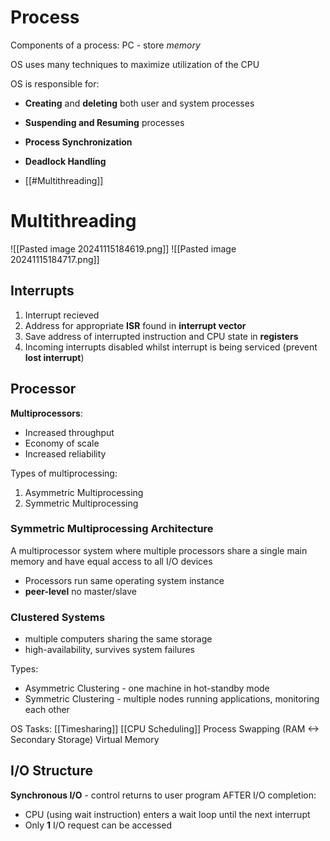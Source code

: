 # Process
Components of a process:
PC - store *memory*

OS uses many techniques to maximize utilization of the CPU

OS is responsible for:
- **Creating** and **deleting** both user and system processes
- **Suspending and Resuming** processes
- **Process Synchronization**
- **Deadlock Handling**


- [[#Multithreading]]
# Multithreading
![[Pasted image 20241115184619.png]]
![[Pasted image 20241115184717.png]]





## Interrupts
1. Interrupt recieved
2. Address for appropriate **ISR** found in **interrupt vector**
3. Save address of interrupted instruction and CPU state in **registers**
4. Incoming interrupts disabled whilst interrupt is being serviced (prevent **lost interrupt**)




## Processor
**Multiprocessors**:
- Increased throughput
- Economy of scale
- Increased reliability

Types of multiprocessing:
1. Asymmetric Multiprocessing
2. Symmetric Multiprocessing

### Symmetric Multiprocessing Architecture
A multiprocessor system where multiple processors share a single main memory and have equal access to all I/O devices

- Processors run same operating system instance
- **peer-level** no master/slave

### Clustered Systems
- multiple computers sharing the same storage
- high-availability, survives system failures

Types:
- Asymmetric Clustering - one machine in hot-standby mode
- Symmetric Clustering - multiple nodes running applications, monitoring each other

OS Tasks:
[[Timesharing]]
[[CPU Scheduling]]
Process Swapping (RAM <-> Secondary Storage)
Virtual Memory



## I/O Structure
**Synchronous I/O** - control returns to user program AFTER I/O completion:
- CPU (using wait instruction) enters a wait loop until the next interrupt
- Only **1** I/O request can be accessed

